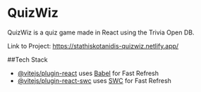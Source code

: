 # QuizWiz

QuizWiz is a quiz game made in React using the Trivia Open DB.

Link to Project: https://stathiskotanidis-quizwiz.netlify.app/

##Tech Stack


- [@vitejs/plugin-react](https://github.com/vitejs/vite-plugin-react/blob/main/packages/plugin-react/README.md) uses [Babel](https://babeljs.io/) for Fast Refresh
- [@vitejs/plugin-react-swc](https://github.com/vitejs/vite-plugin-react-swc) uses [SWC](https://swc.rs/) for Fast Refresh
